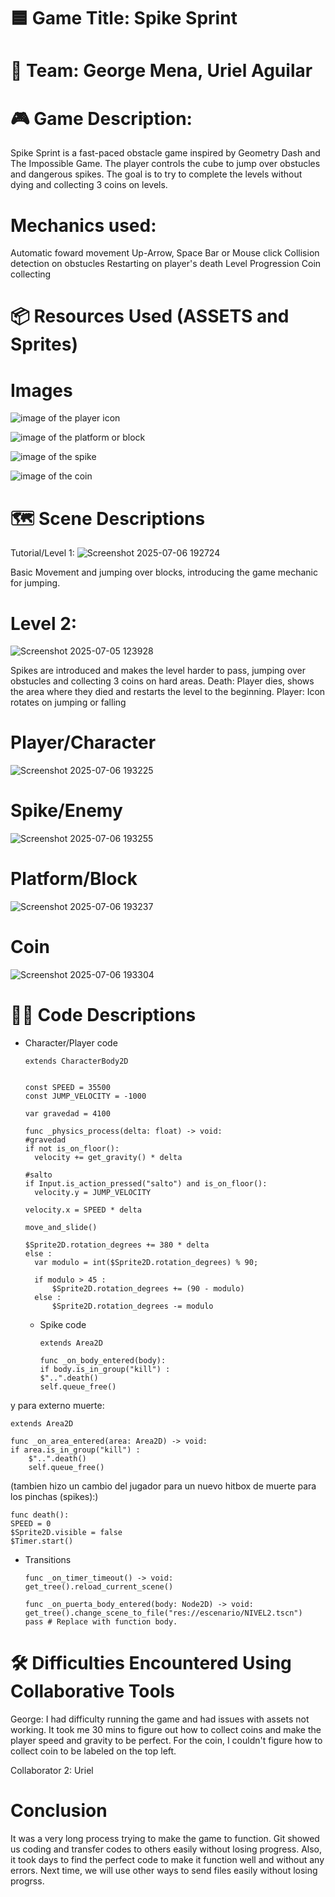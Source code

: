 # 🟦 Game Title: Spike Sprint

# 👥 Team: George Mena, Uriel Aguilar

# 🎮 Game Description:
Spike Sprint is a fast-paced obstacle game inspired by Geometry Dash and The Impossible Game. 
The player controls the cube to jump over obstucles and dangerous spikes. 
The goal is to try to complete the levels without dying and collecting 3 coins on levels.

# Mechanics used:
Automatic foward movement
Up-Arrow, Space Bar or Mouse click
Collision detection on obstucles
Restarting on player's death
Level Progression
Coin collecting

# 📦 Resources Used (ASSETS and Sprites)

 # Images
![image of the player icon](https://i.pinimg.com/474x/dd/b4/b2/ddb4b288d3eb1b7b669e77e3d21f9566.jpg)

![image of the platform or block](https://static.wikia.nocookie.net/geometry-dash/images/0/01/RegularBlock01.png/revision/latest?cb=20160604070948)

![image of the spike](https://tiermaker.com/images/media/template_images/2024/16361404/gd-spike-tier-list-16361404/screenshot20231120-203009-997.png)

![image of the coin](https://image.pngaaa.com/688/3664688-middle.png)
 


# 🗺️ Scene Descriptions
Tutorial/Level 1:
![Screenshot 2025-07-06 192724](https://github.com/user-attachments/assets/965011c2-30ca-4f23-b697-0b2e5156d486)

Basic Movement and jumping over blocks, introducing the game mechanic for jumping.


# Level 2:
![Screenshot 2025-07-05 123928](https://github.com/user-attachments/assets/8dac073a-7f4b-462b-a07f-ff7eb011a764)

Spikes are introduced and makes the level harder to pass, jumping over obstucles and collecting 3 coins on hard areas.
Death: Player dies, shows the area where they died and restarts the level to the beginning.
Player: Icon rotates on jumping or falling

# Player/Character

![Screenshot 2025-07-06 193225](https://github.com/user-attachments/assets/6327272a-ed35-479a-92fd-4703ebe86850)

# Spike/Enemy

![Screenshot 2025-07-06 193255](https://github.com/user-attachments/assets/c3fe70bd-96a4-4269-8793-53d2a7297cab)

# Platform/Block

![Screenshot 2025-07-06 193237](https://github.com/user-attachments/assets/c5f2d3e4-7e04-4b44-8230-6c5642f06cf1)

# Coin

![Screenshot 2025-07-06 193304](https://github.com/user-attachments/assets/5226dbcc-d903-499c-9e73-00424de33a8e)


# 🧑‍💻 Code Descriptions

- Character/Player code


      extends CharacterBody2D


      const SPEED = 35500
      const JUMP_VELOCITY = -1000

      var gravedad = 4100

      func _physics_process(delta: float) -> void:
	  #gravedad
	  if not is_on_floor():
		velocity += get_gravity() * delta

	  #salto
	  if Input.is_action_pressed("salto") and is_on_floor():
		velocity.y = JUMP_VELOCITY

	  velocity.x = SPEED * delta

	  move_and_slide()

      $Sprite2D.rotation_degrees += 380 * delta
	  else :
		var modulo = int($Sprite2D.rotation_degrees) % 90;
	
		if modulo > 45 :
			$Sprite2D.rotation_degrees += (90 - modulo)
		else :
			$Sprite2D.rotation_degrees -= modulo

  
  - Spike code
   
        extends Area2D

        func _on_body_entered(body):
	    if body.is_in_group("kill") :
		$"..".death()
		self.queue_free()
  
y para externo muerte:

    extends Area2D

    func _on_area_entered(area: Area2D) -> void:
	if area.is_in_group("kill") :
		$"..".death()
		self.queue_free()
  
(tambien hizo un cambio del jugador para un nuevo hitbox de muerte para los pinchas (spikes):)

    func death():
	SPEED = 0
	$Sprite2D.visible = false
	$Timer.start()
 
- Transitions

      func _on_timer_timeout() -> void:
	  get_tree().reload_current_scene()

      func _on_puerta_body_entered(body: Node2D) -> void:
	  get_tree().change_scene_to_file("res://escenario/NIVEL2.tscn")
	  pass # Replace with function body. 

# 🛠️ Difficulties Encountered Using Collaborative Tools

 George: I had difficulty running the game and had issues with assets not working. It took me 30 mins to figure out how to collect coins and make the player speed
 and gravity to be perfect. For the coin, I couldn't figure how to collect coin to be labeled on the top left.


Collaborator 2: Uriel



# Conclusion

It was a very long process trying to make the game to function. Git showed us coding and transfer codes to others easily without losing progress.
Also, it took days to find the perfect code to make it function well and without any errors. Next time, we will use other ways to send files easily without losing progrss.

